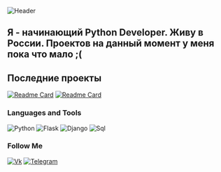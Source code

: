 ![Header](https://github.com/summoner1904/summoner1904/blob/main/assets/summoner1904.gif)

## Я - начинающий Python Developer. Живу в России. Проектов на данный момент у меня пока что мало ;(

## Последние проекты
[![Readme Card](https://github-readme-stats.vercel.app/api/pin/?username=summoner1904&repo=GenPC_Flask)](https://github.com/summoner1904/GenPC_Flask)
[![Readme Card](https://github-readme-stats.vercel.app/api/pin/?username=summoner1904&repo=TelegramBotGameShop)](https://github.com/summoner1904/TelegramBotGameShop)

### Languages and Tools
![Python](https://img.shields.io/badge/-python-090909?style=for-the-badge&logo=python&logoColor=47C5FB)
![Flask](https://img.shields.io/badge/-Flask-090909?style=for-the-badge&logo=Flask&logoColor=00648B)
![Django](https://img.shields.io/badge/-Django-090909?style=for-the-badge&logo=django&logoColor=00648B)
![Sql](https://img.shields.io/badge/-Sql-090909?style=for-the-badge&logo=mysql&logoColor=00648B)

### Follow Me
[![Vk](https://img.shields.io/badge/-Vk-090909?style=for-the-badge&logo=Vk&logoColor=00648B)](https://vk.com/zitraxsmode)
[![Telegram](https://img.shields.io/badge/-Telegram-090909?style=for-the-badge&logo=Telegram&logoColor=00648B)](https://t.me/serjasum)
